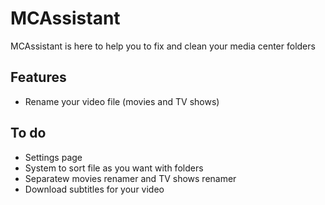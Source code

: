# MCAssistant

MCAssistant is here to help you to fix and clean your media center folders

## Features

- Rename your video file (movies and TV shows)

## To do

- Settings page
- System to sort file as you want with folders
- Separatew movies renamer and TV shows renamer
- Download subtitles for your video
